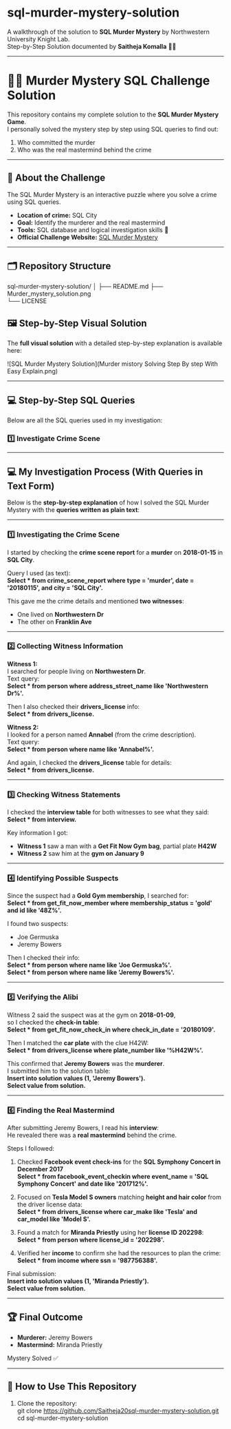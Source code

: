 # sql-murder-mystery-solution
A walkthrough of the solution to **SQL Murder Mystery** by Northwestern University Knight Lab.  
Step-by-Step Solution documented by **Saitheja Komalla** 🕵️‍♂️

---

# 🕵️‍♂️ Murder Mystery SQL Challenge Solution

This repository contains my complete solution to the **SQL Murder Mystery Game**.  
I personally solved the mystery step by step using SQL queries to find out:

1. Who committed the murder  
2. Who was the real mastermind behind the crime  

---

## 📖 About the Challenge

The SQL Murder Mystery is an interactive puzzle where you solve a crime using SQL queries.  

- **Location of crime:** SQL City  
- **Goal:** Identify the murderer and the real mastermind  
- **Tools:** SQL database and logical investigation skills 🧠  
- **Official Challenge Website:** [SQL Murder Mystery](https://mystery.knightlab.com/)

---

## 🗂️ Repository Structure
sql-murder-mystery-solution/
│
├── README.md
├── Murder_mystery_solution.png   
└── LICENSE                        


## 🖼️ Step-by-Step Visual Solution

The **full visual solution** with a detailed step-by-step explanation is available here:

![SQL Murder Mystery Solution](Murder mistory Solving Step By step With Easy Explain.png)

---

## 💻 Step-by-Step SQL Queries

Below are all the SQL queries used in my investigation:

### 1️⃣ Investigate Crime Scene


---

## 💻 My Investigation Process (With Queries in Text Form)

Below is the **step-by-step explanation** of how I solved the SQL Murder Mystery with the **queries written as plain text**:

---

### 1️⃣ Investigating the Crime Scene

I started by checking the **crime scene report** for a **murder** on **2018-01-15** in **SQL City**.

Query I used (as text):  
**Select * from crime_scene_report where type = 'murder', date = '20180115', and city = 'SQL City'.**

This gave me the crime details and mentioned **two witnesses**:
- One lived on **Northwestern Dr**  
- The other on **Franklin Ave**

---

### 2️⃣ Collecting Witness Information

**Witness 1:**  
I searched for people living on **Northwestern Dr**.  
Text query:  
**Select * from person where address_street_name like 'Northwestern Dr%'.**

Then I also checked their **drivers_license** info:  
**Select * from drivers_license.**

**Witness 2:**  
I looked for a person named **Annabel** (from the crime description).  
Text query:  
**Select * from person where name like 'Annabel%'.**

And again, I checked the **drivers_license** table for details:  
**Select * from drivers_license.**

---

### 3️⃣ Checking Witness Statements

I checked the **interview table** for both witnesses to see what they said:  
**Select * from interview.**

Key information I got:  
- **Witness 1** saw a man with a **Get Fit Now Gym bag**, partial plate **H42W**  
- **Witness 2** saw him at the **gym on January 9**

---

### 4️⃣ Identifying Possible Suspects

Since the suspect had a **Gold Gym membership**, I searched for:  
**Select * from get_fit_now_member where membership_status = 'gold' and id like '48Z%'.**

I found two suspects:  
- Joe Germuska  
- Jeremy Bowers

Then I checked their info:  
**Select * from person where name like 'Joe Germuska%'.**  
**Select * from person where name like 'Jeremy Bowers%'.**

---

### 5️⃣ Verifying the Alibi

Witness 2 said the suspect was at the gym on **2018-01-09**,  
so I checked the **check-in table**:  
**Select * from get_fit_now_check_in where check_in_date = '20180109'.**

Then I matched the **car plate** with the clue H42W:  
**Select * from drivers_license where plate_number like '%H42W%'.**

This confirmed that **Jeremy Bowers** was the **murderer**.  
I submitted him to the solution table:  
**Insert into solution values (1, 'Jeremy Bowers').**  
**Select value from solution.**

---

### 6️⃣ Finding the Real Mastermind

After submitting Jeremy Bowers, I read his **interview**:  
He revealed there was a **real mastermind** behind the crime.

Steps I followed:

1. Checked **Facebook event check-ins** for the **SQL Symphony Concert in December 2017**  
   **Select * from facebook_event_checkin where event_name = 'SQL Symphony Concert' and date like '201712%'.**

2. Focused on **Tesla Model S owners** matching **height and hair color** from the driver license data:  
   **Select * from drivers_license where car_make like 'Tesla' and car_model like 'Model S'.**

3. Found a match for **Miranda Priestly** using her **license ID 202298**:  
   **Select * from person where license_id = '202298'.**

4. Verified her **income** to confirm she had the resources to plan the crime:  
   **Select * from income where ssn = '987756388'.**

Final submission:  
**Insert into solution values (1, 'Miranda Priestly').**  
**Select value from solution.**

---

## 🏆 Final Outcome

- **Murderer:** Jeremy Bowers  
- **Mastermind:** Miranda Priestly  

Mystery Solved ✅

---

## 🚀 How to Use This Repository

1. Clone the repository:  
   git clone https://github.com/Saitheja20sql-murder-mystery-solution.git
   cd sql-murder-mystery-solution
